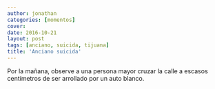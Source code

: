 ```yaml
---
author: jonathan
categories: [momentos]
cover: 
date: 2016-10-21
layout: post
tags: [anciano, suicida, tijuana]
title: 'Anciano suicida'
---
```


Por la mañana, observe a una persona mayor cruzar la calle a escasos centímetros de ser arrollado por un auto blanco.
